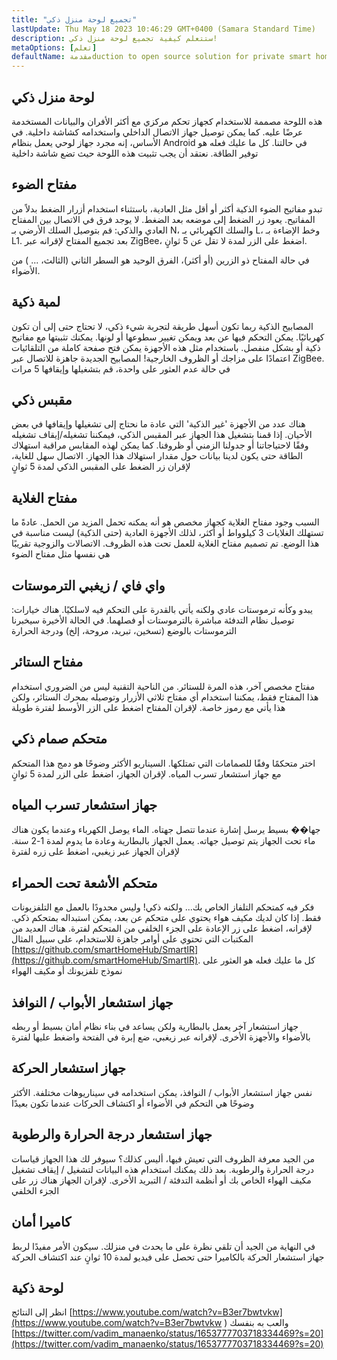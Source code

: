 ```yaml
---
title: "تجميع لوحة منزل ذكي"
lastUpdate: Thu May 18 2023 10:46:29 GMT+0400 (Samara Standard Time)
description: ستتعلم كيفية تجميع لوحة منزل ذكي!
metaOptions: [تعلم]
defaultName: مقدمةduction to open source solution for private smart homes
---
```


<LessonImages imageClasses="mb" src="smart-home-intro/spring-school-2023-smart-stand-intro.gif" />

## لوحة منزل ذكي 

هذه اللوحة مصممة للاستخدام كجهاز تحكم مركزي مع أكثر الأفران والبيانات المستخدمة عرضًا عليه. كما يمكن توصيل جهاز الاتصال الداخلي واستخدامه كشاشة داخلية. في الأساس، إنه مجرد جهاز لوحي يعمل بنظام Android في حالتنا. كل ما عليك فعله هو توفير الطاقة. نعتقد أن يجب تثبيت هذه اللوحة حيث تضع شاشة داخلية

<LessonVideo :videos="[{src: 'https://crustipfs.info/ipfs/QmcbdAJqbwHAQ3NeyWQUwSoS4drDexa3AEs7HXuM1BrUT1', type: 'webm'}]" cover="smart-home-intro/assembling-smart-home-board-1.png" />


## مفتاح الضوء

تبدو مفاتيح الضوء الذكية أكثر أو أقل مثل العادية، باستثناء استخدام أزرار الضغط بدلاً من المفاتيح. يعود زر الضغط إلى موضعه بعد الضغط. لا يوجد فرق في الاتصال بين المفتاح العادي والذكي: قم بتوصيل السلك الأرضي بـ N، والسلك الكهربائي بـ L، وخط الإضاءة بـ L1. بعد تجميع المفتاح لإقرانه عبر ZigBee، اضغط على الزر لمدة لا تقل عن 5 ثوانٍ.

<LessonVideo :videos="[{src: 'https://crustipfs.info/ipfs/Qmb138DiQWWBgowMj2fC9kmiGYh9WEeytteSkqumWCv2LB', type: 'webm'}]" cover="smart-home-intro/assembling-smart-home-board-2.png" />

في حالة المفتاح ذو الزرين (أو أكثر)، الفرق الوحيد هو السطر الثاني (الثالث، ... ) من الأضواء. 

<LessonVideo :videos="[{src: 'https://crustipfs.info/ipfs/QmZiStYZG4rmyNPXXmCXsVPm7witPpnNJMBzD8GtxedgPo', type: 'webm'}]" cover="smart-home-intro/assembling-smart-home-board-3.png" />

## لمبة ذكية 

المصابيح الذكية ربما تكون أسهل طريقة لتجربة شيء ذكي، لا تحتاج حتى إلى أن تكون كهربائيًا. يمكن التحكم فيها عن بعد ويمكن تغيير سطوعها أو لونها. يمكنك تثبيتها مع مفاتيح ذكية أو بشكل منفصل. باستخدام مثل هذه الأجهزة يمكن فتح صفحة كاملة من التلقائيات اعتمادًا على مزاجك أو الظروف الخارجية! المصابيح الجديدة جاهزة للاتصال عبر ZigBee. في حالة عدم العثور على واحدة، قم بتشغيلها وإيقافها 5 مرات


<LessonVideo :videos="[{src: 'https://crustipfs.info/ipfs/QmbiMHLJqnDpr1Whzvo6Y7zE33cQPuTs7furbt3JW2uiek', type: 'webm'}]" cover="smart-home-intro/assembling-smart-home-board-4.png" />

<LessonVideo :videos="[{src: 'https://crustipfs.info/ipfs/QmTzK4dY168HVgLvVBsRxR4M4vda55XC7pFhpW5kRexujQ', type: 'webm'}]" cover="smart-home-intro/assembling-smart-home-board-5.png" />

<LessonVideo :videos="[{src: 'https://crustipfs.info/ipfs/QmNZFpvVUavKc1Za9SeXqikrfySsfFHuVrkdzgbVB8um7T', type: 'webm'}]" cover="smart-home-intro/assembling-smart-home-board-6.png" />

## مقبس ذكي 

هناك عدد من الأجهزة 'غير الذكية' التي عادة ما نحتاج إلى تشغيلها وإيقافها في بعض الأحيان. إذا قمنا بتشغيل هذا الجهاز عبر المقبس الذكي، فيمكننا تشغيله/إيقاف تشغيله وفقًا لاحتياجاتنا أو جدولنا الزمني أو ظروفنا. كما يمكن لهذه المقابس مراقبة استهلاك الطاقة حتى يكون لدينا بيانات حول مقدار استهلاك هذا الجهاز. الاتصال سهل للغاية، لإقران زر الضغط على المقبس الذكي لمدة 5 ثوانٍ

<LessonVideo :videos="[{src: 'https://crustipfs.info/ipfs/QmRtmKXSv7csHLbKVuZkoA5Eb2zyTkEAbUxLYT6Qt1yxZH', type: 'webm'}]" cover="smart-home-intro/assembling-smart-home-board-7.png" />

## مفتاح الغلاية 

السبب وجود مفتاح الغلاية كجهاز مخصص هو أنه يمكنه تحمل المزيد من الحمل. عادةً ما تستهلك الغلايات 3 كيلوواط أو أكثر، لذلك الأجهزة العادية (حتى الذكية) ليست مناسبة في هذا الوضع. تم تصميم مفتاح الغلاية للعمل تحت هذه الظروف. الاتصالات والزوجية تقريبًا هي نفسها مثل مفتاح الضوء

<LessonVideo :videos="[{src: 'https://crustipfs.info/ipfs/QmNZyRtXXRYCrAQe6s6ZFJLXtUrH7SZHJC1Bt61kTrRX54', type: 'webm'}]" cover="smart-home-intro/assembling-smart-home-board-8.png" />

## واي فاي / زيغبي الترموستات

يبدو وكأنه ترموستات عادي ولكنه يأتي بالقدرة على التحكم فيه لاسلكيًا. هناك خيارات: توصيل نظام التدفئة مباشرة بالترموستات أو فصلهما. في الحالة الأخيرة سيخبرنا الترموستات بالوضع (تسخين، تبريد، مروحة، إلخ) ودرجة الحرارة

<LessonVideo :videos="[{src: 'https://crustipfs.info/ipfs/QmRjxo9EGUvQiMm84xvXCL6LfrQJYza71vmFsa9Zpy7qmz', type: 'webm'}]" cover="smart-home-intro/assembling-smart-home-board-9.png" />

## مفتاح الستائر

مفتاح مخصص آخر، هذه المرة للستائر. من الناحية التقنية ليس من الضروري استخدام هذا المفتاح فقط، يمكننا استخدام أي مفتاح ثلاثي الأزرار وتوصيله بمحرك الستائر، ولكن هذا يأتي مع رموز خاصة. لإقران المفتاح اضغط على الزر الأوسط لفترة طويلة

<LessonVideo :videos="[{src: 'https://crustipfs.info/ipfs/QmRpEpZbyNkzby8Sk22Ymz59DbAcnty1B1osWc2kZr5FZ7', type: 'webm'}]" cover="smart-home-intro/assembling-smart-home-board-10.png" />

## متحكم صمام ذكي

اختر متحكمًا وفقًا للصمامات التي تمتلكها. السيناريو الأكثر وضوحًا هو دمج هذا المتحكم مع جهاز استشعار تسرب المياه. لإقران الجهاز، اضغط على الزر لمدة 5 ثوانٍ

<LessonVideo :videos="[{src: 'https://crustipfs.info/ipfs/QmcjZcJ6P8Q5yUfSRx8R2mR4A7r2fi5bLs5uoUr3EAXLZs', type: 'webm'}]" cover="smart-home-intro/assembling-smart-home-board-11.png" />

## جهاز استشعار تسرب المياه

جها�� بسيط يرسل إشارة عندما تتصل جهتاه. الماء يوصل الكهرباء وعندما يكون هناك ماء تحت الجهاز يتم توصيل جهاته. يعمل الجهاز بالبطارية وعادة ما يدوم لمدة 1-2 سنة. لإقران الجهاز عبر زيغبي، اضغط على زره لفترة 

<LessonVideo :videos="[{src: 'https://crustipfs.info/ipfs/QmbgetJK1E8qQMcnBVREutpy8tKfbesqaxXiebjzpoyrdV', type: 'webm'}]" cover="smart-home-intro/assembling-smart-home-board-12.png" />

## متحكم الأشعة تحت الحمراء

فكر فيه كمتحكم التلفاز الخاص بك... ولكنه ذكي! وليس محدودًا بالعمل مع التلفزيونات فقط. إذا كان لديك مكيف هواء يحتوي على متحكم عن بعد، يمكن استبداله بمتحكم ذكي. لإقرانه، اضغط على زر الإعادة على الجزء الخلفي من المتحكم لفترة. هناك العديد من المكتبات التي تحتوي على أوامر جاهزة للاستخدام، على سبيل المثال [https://github.com/smartHomeHub/SmartIR](https://github.com/smartHomeHub/SmartIR). كل ما عليك فعله هو العثور على نموذج تلفزيونك أو مكيف الهواء

<LessonVideo :videos="[{src: 'https://crustipfs.info/ipfs/QmVjj92fMLbA6QJ5QhnmiqBT1huD5b7xyfi3VadHFDYwtm', type: 'webm'}]" cover="smart-home-intro/assembling-smart-home-board-13.png" />

## جهاز استشعار الأبواب / النوافذ

جهاز استشعار آخر يعمل بالبطارية ولكن يساعد في بناء نظام أمان بسيط أو ربطه بالأضواء والأجهزة الأخرى. لإقرانه عبر زيغبي، ضع إبرة في الفتحة واضغط عليها لفترة

<LessonVideo :videos="[{src: 'https://crustipfs.info/ipfs/QmZyb66dKEqk9iCVKhaBk5ZKASi7dXdFSg2CBXY1fwuu5J', type: 'webm'}]" cover="smart-home-intro/assembling-smart-home-board-14.png" />

## جهاز استشعار الحركة
نفس جهاز استشعار الأبواب / النوافذ، يمكن استخدامه في سيناريوهات مختلفة. الأكثر وضوحًا هي التحكم في الأضواء أو اكتشاف الحركات عندما تكون بعيدًا

<LessonVideo :videos="[{src: 'https://crustipfs.info/ipfs/QmUA7TLg12pkhkbdGH6fwNDasU1kiyLHBJSutA2YG71Mka', type: 'webm'}]" cover="smart-home-intro/assembling-smart-home-board-15.png" />


## جهاز استشعار درجة الحرارة والرطوبة

من الجيد معرفة الظروف التي تعيش فيها، أليس كذلك؟ سيوفر لك هذا الجهاز قياسات درجة الحرارة والرطوبة. بعد ذلك يمكنك استخدام هذه البيانات لتشغيل / إيقاف تشغيل مكيف الهواء الخاص بك أو أنظمة التدفئة / التبريد الأخرى. لإقران الجهاز هناك زر على الجزء الخلفي 

<LessonVideo :videos="[{src: 'https://crustipfs.info/ipfs/QmayYFowfJVwQBVxPUSvi5inedqKzhyRZXp8fBUUayJnqH', type: 'webm'}]" cover="smart-home-intro/assembling-smart-home-board-16.png" />

## كاميرا أمان

في النهاية من الجيد أن تلقي نظرة على ما يحدث في منزلك. سيكون الأمر مفيدًا لربط جهاز استشعار الحركة بالكاميرا حتى تحصل على فيديو لمدة 10 ثوانٍ عند اكتشاف الحركة 

<LessonVideo :videos="[{src: 'https://crustipfs.info/ipfs/QmX8nnDCgTx2kuwfAGv6B4orkEg4w6phtJtxSp44HfdD9T', type: 'webm'}]" cover="smart-home-intro/assembling-smart-home-board-17.png"  />


## لوحة ذكية 
انظر إلى النتائج [https://www.youtube.com/watch?v=B3er7bwtvkw](https://www.youtube.com/watch?v=B3er7bwtvkw )
والعب به بنفسك [https://twitter.com/vadim_manaenko/status/1653777703718334469?s=20](https://twitter.com/vadim_manaenko/status/1653777703718334469?s=20)

